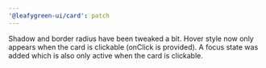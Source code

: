 ```yaml
---
'@leafygreen-ui/card': patch
---
```


Shadow and border radius have been tweaked a bit. Hover style now only appears when the card is clickable (onClick is provided). A focus state was added which is also only active when the card is clickable.
